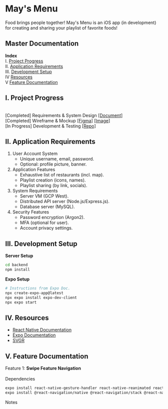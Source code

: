 <h1>May's Menu</h1>
<p>Food brings people together! May's Menu is an iOS app (in development) for creating and sharing your playlist of favorite foods!</p>

<h2>Master Documentation</h2>
<b>Index</b>
<br>I. <a href='#i'>Project Progress</a>
<br>II. <a href='#ii'>Application Requirements</a>
<br>III. <a href='#iii'>Development Setup</a>
<br>IV <a href='#iv'>Resources</a>
<br>V <a href='#v'>Feature Documentation</a>

<h2 id='i'>I. Project Progress</h2>
<!-- ✘ ✔ -->
<br>[Completed] Requirements & System Design
   <a href="#ii">[Document]</a>
<br>[Completed] Wireframe & Mockup 
   <a href="https://www.figma.com/design/8Tctnk4MifOjTbEEL7I5Ja/mays-menu?node-id=0%3A1&t=6K9fCD9sMYFYscwU-1">[Figma]</a>
   <a href="https://github.com/yammei/image-repo/blob/main/r5.png">[Image]</a>
<br>[In Progress] Development & Testing 
   <a href="https://github.com/yammei/mays-menu">[Repo]</a>

<h2 id='ii'>II. Application Requirements</h2>

1. User Account System
    * Unique username, email, password.
    * Optional: profile picture, banner.
2. Application Features
    * Exhaustive list of restaurants (incl. map).
    * Playlist creation (icons, names).
    * Playlist sharing (by link, socials).
3. System Requirements
    * Server VM (GCP West).
    * Distributed API server (Node.js/Express.js).
    * Database server (MySQL).
4. Security Features
    * Password encryption (Argon2).
    * MFA (optional for user).
    * Account privacy settings. 

<h2 id='iii'>III. Development Setup</h2>

<b>Server Setup</b>

```bash
cd backend
npm install
```

<b>Expo Setup</b>

```bash
# Instructions from Expo Doc.
npx create-expo-app@latest
npx expo install expo-dev-client
npx expo start
```

<h2 id='iv'>IV. Resources</h2>

* <a href="https://reactnative.dev/">React Native Documentation</a>
* <a href="https://docs.expo.dev/get-started/start-developing/">Expo Documentation</a>
* <a href="https://docs.expo.dev/get-started/start-developing/](https://react-svgr.com/playground/?native=true&typescript=true)">SVGR</a>

<h2 id='v'>V. Feature Documentation</h2>

<section id='f1'>

Feature 1: <b>Swipe Feature Navigation</b><br><br>
Dependencies

```bash
expo install react-native-gesture-handler react-native-reanimated react-native-screens react-native-safe-area-context @react-native-community/masked-view
expo install @react-navigation/native @react-navigation/stack @react-navigation/bottom-tabs
```

Notes

</section>

